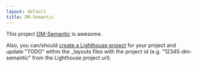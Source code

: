 ```yaml
---
layout: default
title: DM-Semantic
---
```


This project <a href="http://github.com/pius/dm-semantic">DM-Semantic</a> is awesome.

Also, you can/should [create a Lighthouse project](http://pius.lighthouseapp.com/projects/new) for your project and update "TODO" within the _layouts files with the project id (e.g. "12345-dm-semantic" from the Lighthouse project url).